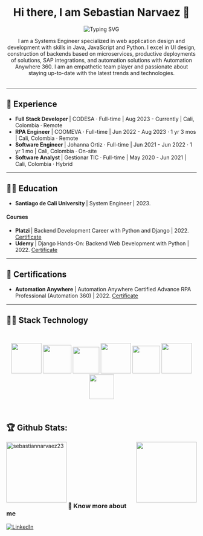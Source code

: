 <h1 align="center">Hi there, I am Sebastian Narvaez 👋</h1>

<p align="center" >
<img src="https://readme-typing-svg.demolab.com?font=Fira+Code&duration=4996&pause=1000&color=1A2F52&center=true&vCenter=true&lines=Software Developer;Always+keep+learning+new+things" align='center' alt="Typing SVG" />
</p>
<div align="center">I am a Systems Engineer specialized in web application design and development with skills in Java, JavaScript and Python. I excel in UI design, construction of backends based on microservices, productive deployments of solutions, SAP integrations, and automation solutions with Automation Anywhere 360. I am an empathetic team player and passionate about staying up-to-date with the latest trends and technologies.</div>
<br>
<hr />

## 🔨 Experience

- <b> Full Stack Developer </b> | CODESA · Full-time | Aug 2023 - Currently | Cali, Colombia · Remote
- <b> RPA Engineer </b> | COOMEVA · Full-time | Jun 2022 - Aug 2023 · 1 yr 3 mos | Cali, Colombia · Remote
- <b> Software Engineer </b> | Johanna Ortiz · Full-time | Jun 2021 - Jun 2022 · 1 yr 1 mo | Cali, Colombia · On-site
- <b> Software Analyst </b> | Gestionar TIC · Full-time | May 2020 - Jun 2021 | Cali, Colombia · Hybrid
<hr />

## 👨‍🎓 Education

- <b> Santiago de Cali University </b> | System Engineer | 2023.

#### Courses
- <b> Platzi </b> | Backend Development Career with Python and Django | 2022. <a target="_blank" href="https://platzi.com/p/sebastiannarvaezlopera/learning-path/3-backend-python/diploma/detalle/">Certificate</a>
- <b> Udemy </b> | Django Hands-On: Backend Web Development with Python | 2022. <a target="_blank" href="https://www.udemy.com/certificate/UC-de97f4cf-4742-4fe2-880c-da56fafb33f8/">Certificate</a>
<hr />

## 📜 Certifications
- <b> Automation Anywhere </b> | Automation Anywhere Certified Advance RPA Professional (Automation 360) | 2022. <a target="_blank" href="https://certificates.automationanywhere.com/3bc11da1-776f-42d3-8e4c-00eaf66a57ea">Certificate</a>
<hr />

## 👨‍💻 Stack Technology
<br>
<p align="center">
  <img src="https://user-images.githubusercontent.com/88569352/218375249-ff4058c0-da3d-483b-a8d9-72983f138765.png" width="auto" height="80">
  <img src="https://github.com/sebastiannarvaez23/sebastiannarvaez23/assets/88569352/22258d5a-b422-4b61-8587-012452e1d209" width="auto" height="75">
  <img src="https://github.com/sebastiannarvaez23/sebastiannarvaez23/assets/88569352/0148d64f-e102-46a0-a23a-08f14029421e" width="auto" height="70">
  <img src="https://user-images.githubusercontent.com/88569352/218375255-d9a28190-10e2-44ad-b13d-721292e46815.png" width="auto" height="80">
  <img src="https://github.com/sebastiannarvaez23/sebastiannarvaez23/assets/88569352/53c363a8-4cd4-4d76-8c29-ccb2cf98e55e" width="auto" height="73">
  <img src="https://user-images.githubusercontent.com/88569352/218376962-a4a1839f-684e-4da1-9233-7cc5edcd379f.png" width="auto" height="80">
  <img src="https://github.com/sebastiannarvaez23/sebastiannarvaez23/assets/88569352/b514ae1f-5d6f-4ed7-a973-244957f23430" width="auto" height="65">
</p>
<br>

## 🏆 Github Stats:

<img align="left" height="160em" src="https://github-readme-stats.vercel.app/api/top-langs/?username=sebastiannarvaez23&langs_count=10&theme=tokyonight&layout=compact" alt="sebastiannarvaez23"/>
<img  align="right" height="160em" src="https://github-readme-stats-eight-theta.vercel.app/api?username=sebastiannarvaez23&show_icons=true&theme=algolia&include_all_commits=true&count_private=true"/>

<br>
<br>
<br>
<br>
<br>
<br>
<br>
<br>

### :link: Know more about me

[![LinkedIn](https://img.shields.io/badge/LinkedIn-0077B5?style=for-the-badge&logo=linkedin&logoColor=white)](https://www.linkedin.com/in/sebastiannarvaezlopera/)
